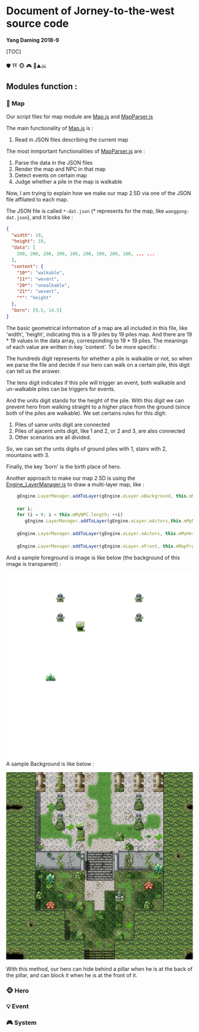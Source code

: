 # Document of **Jorney-to-the-west** source code 

**Yang Daming 2018-9**



[TOC]

:shield: :shinto_shrine: :monkey_face: :video_game: :pig_nose::mountain::crossed_swords: 



## Modules function :



### :deciduous_tree: Map 

Our script files for map module are [Map.js](src/MyGame/Map/Map.js) and [MapParser.js](src/MyGame/Map/MapParser.js) 

The main functionality of [Map.js](src/MyGame/Map/Map.js) is :

1. Read in JSON files describing the current map

The most inmportant functionalities of [MapParser.js](src/MyGame/Map/MapParser.js) are :

1. Parse the data in the JSON files
2. Render the map and NPC in that map
3. Detect events on certain map
4. Judge whether a pile in the map is walkable



Now, I am trying to explain how we make our map 2.5D via one of the JSON file affliated to each map.

The JSON file is called `*-dat.json` (\* represents for the map, like `wanggong-dat.json`), and it looks like : 

```json
{
  "width": 19,
  "height": 19,
  "data": [
    200, 200, 200, 200, 100, 200, 100, 200, 100, ... ...
  ],
  "content": {
    "10*": "walkable",
    "11*": "wevent",
    "20*": "unwalkable",
    "21*": "uevent",
    "*": "height"
  },
  "born": [9.5, 14.5]
}

```

The basic geometrical information of a map are all included in this file, like 'width', 'height', indicating 				  			  			 	this is a 19 piles by 19 piles map. And there are 19 * 19 values in the data array, corresponding to 19 * 19 	piles. The meanings of each value are written in key 'content'. To be more specific :

The hundreds digit represents for whether a pile is walkable or not, so when we parse the file and decide if our hero can walk on a certain pile, this digit can tell us the answer.

The tens digit indicates if this pile will trigger an event, both walkable and un-walkable piles can be  triggers for events.

And the units digit stands for the height of the pile. With this digit we can prevent hero from walking straight to a higher place from the ground (since both of the piles are walkable). We set certains rules for this digit:

1.  Piles of same units digit are connected
2.  Piles of ajacent units digit, like 1 and 2, or 2 and 3, are also connected
3.  Other scenarios are all divided.

So, we can set the units digits of ground piles with 1, stairs with 2, mountains with 3.

Finally, the key 'born' is the birth place of hero.



Another approach to make our map 2.5D is using the [Engine_LayerManager.js](src/Engine/Core/Engine_LayerManager.js) to draw a multi-layer map, like :

```javascript
    gEngine.LayerManager.addToLayer(gEngine.eLayer.eBackground, this.mMapBkg);

    var i;
    for (i = 0; i < this.mMyNPC.length; ++i)
       gEngine.LayerManager.addToLayer(gEngine.eLayer.eActors,this.mMyNPC[i].getNPC());

    gEngine.LayerManager.addToLayer(gEngine.eLayer.eActors, this.mMyHero.getHero());

    gEngine.LayerManager.addToLayer(gEngine.eLayer.eFront, this.mMapFrg);
```

And a sample foreground is image is like below (the background of this image is transparent) :

![foreground](./assets/map/wanggong/wanggong-frg.png)A sample Background is like below :

![background](./assets/map/wanggong/wanggong-bkg.png)

With this method, our hero can hide behind a pillar when he is at the back of the pillar, and can block it when he is at the front of it. 



### :monkey_face: Hero



###  :bulb: Event



### :video_game: System



